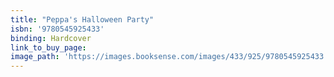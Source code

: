 ```yaml
---
title: "Peppa's Halloween Party"
isbn: '9780545925433'
binding: Hardcover
link_to_buy_page:
image_path: 'https://images.booksense.com/images/433/925/9780545925433.jpg'
---
```



